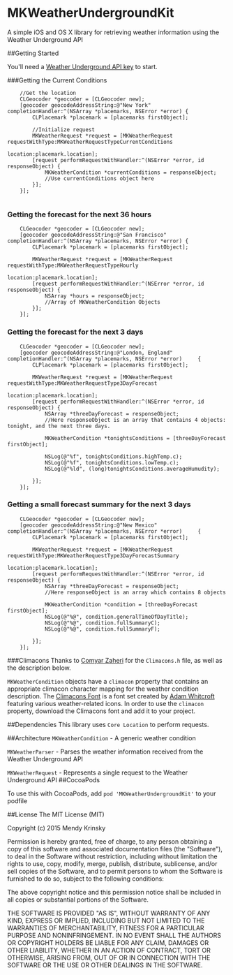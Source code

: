 # MKWeatherUndergroundKit
A simple iOS and OS X library for retrieving weather information using the Weather Underground API


##Getting Started

You'll need a [Weather Underground API key](http://www.wunderground.com/weather/api/) to start.

###Getting the Current Conditions
````smalltalk
    //Get the location
    CLGeocoder *geocoder = [CLGeocoder new];
    [geocoder geocodeAddressString:@"New York" completionHandler:^(NSArray *placemarks, NSError *error) {
        CLPlacemark *placemark = [placemarks firstObject];
        
        //Initialize request
        MKWeatherRequest *request = [MKWeatherRequest requestWithType:MKWeatherRequestTypeCurrentConditions
                                                             location:placemark.location];
        [request performRequestWithHandler:^(NSError *error, id responseObject) {
            MKWeatherCondition *currentConditions = responseObject;
            //Use currentConditions object here
        }];
    }];
  
````
### Getting the forecast for the next 36 hours
````smalltalk
    CLGeocoder *geocoder = [CLGeocoder new];
    [geocoder geocodeAddressString:@"San Francisco" completionHandler:^(NSArray *placemarks, NSError *error) {
        CLPlacemark *placemark = [placemarks firstObject];
        
        MKWeatherRequest *request = [MKWeatherRequest requestWithType:MKWeatherRequestTypeHourly
                                                             location:placemark.location];
        [request performRequestWithHandler:^(NSError *error, id responseObject) {
            NSArray *hours = responseObject;
            //Array of MKWeatherCondition Objects
        }];
    }];
````
### Getting the forecast for the next 3 days
 
````smalltalk
    CLGeocoder *geocoder = [CLGeocoder new];
    [geocoder geocodeAddressString:@"London, England" completionHandler:^(NSArray *placemarks, NSError *error)     {
        CLPlacemark *placemark = [placemarks firstObject];
        
        MKWeatherRequest *request = [MKWeatherRequest requestWithType:MKWeatherRequestType3DayForecast
                                                             location:placemark.location];
        [request performRequestWithHandler:^(NSError *error, id responseObject) {
            NSArray *threeDayForecast = responseObject;
            //Here responseObject is an array that contains 4 objects: tonight, and the next three days.

            MKWeatherCondition *tonightsConditions = [threeDayForecast firstObject];
            
            NSLog(@"%f", tonightsConditions.highTemp.c);
            NSLog(@"%f", tonightsConditions.lowTemp.c);
            NSLog(@"%ld", (long)tonightsConditions.averageHumudity);
            
        }];
    }];
````

### Getting  a small forecast summary for the next 3 days 
````smalltalk
    CLGeocoder *geocoder = [CLGeocoder new];
    [geocoder geocodeAddressString:@"New Mexico" completionHandler:^(NSArray *placemarks, NSError *error)     {
        CLPlacemark *placemark = [placemarks firstObject];
        
        MKWeatherRequest *request = [MKWeatherRequest requestWithType:MKWeatherRequestType3DayForecastSummary
                                                             location:placemark.location];
        [request performRequestWithHandler:^(NSError *error, id responseObject) {
            NSArray *threeDayForecast = responseObject;
            //Here responseObject is an array which contains 8 objects
            
            MKWeatherCondition *condition = [threeDayForecast firstObject];
            NSLog(@"%@", condition.generalTimeOfDayTitle);
            NSLog(@"%@", condition.fullSummaryC);
            NSLog(@"%@", condition.fullSummaryF);
            
        }];
    }];
````

###Climacons
Thanks to [Comyar Zaheri](https://github.com/comyarzaheri) for the `Climacons.h` file, as well as the description below.


`MKWeatherCondition` objects have a `climacon` property that contains an appropriate climacon character mapping for the weather condition description. The [Climacons Font](http://adamwhitcroft.com/climacons/font/) is a font set created by [Adam Whitcroft](http://adamwhitcroft.com/) featuring various weather-related icons. In order to use the `climacon` property, download the Climacons font and add it to your project. 

##Dependencies
This library uses `Core Location` to perform requests.

##Architecture
`MKWeatherCondition` - A generic weather condition

`MKWeatherParser` - Parses the weather information received from the Weather Underground API

`MKWeatherRequest` - Represents a single request to the Weather Underground API
##CocoaPods

To use this with CocoaPods, add `pod 'MKWeatherUndergroundKit'` to your podfile

##License
The MIT License (MIT)

Copyright (c) 2015 Mendy Krinsky

Permission is hereby granted, free of charge, to any person obtaining a copy
of this software and associated documentation files (the "Software"), to deal
in the Software without restriction, including without limitation the rights
to use, copy, modify, merge, publish, distribute, sublicense, and/or sell
copies of the Software, and to permit persons to whom the Software is
furnished to do so, subject to the following conditions:

The above copyright notice and this permission notice shall be included in all
copies or substantial portions of the Software.

THE SOFTWARE IS PROVIDED "AS IS", WITHOUT WARRANTY OF ANY KIND, EXPRESS OR
IMPLIED, INCLUDING BUT NOT LIMITED TO THE WARRANTIES OF MERCHANTABILITY,
FITNESS FOR A PARTICULAR PURPOSE AND NONINFRINGEMENT. IN NO EVENT SHALL THE
AUTHORS OR COPYRIGHT HOLDERS BE LIABLE FOR ANY CLAIM, DAMAGES OR OTHER
LIABILITY, WHETHER IN AN ACTION OF CONTRACT, TORT OR OTHERWISE, ARISING FROM,
OUT OF OR IN CONNECTION WITH THE SOFTWARE OR THE USE OR OTHER DEALINGS IN THE
SOFTWARE.
